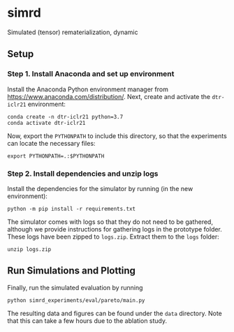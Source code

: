 # simrd
Simulated (tensor) rematerialization, dynamic


## Setup
### Step 1. Install Anaconda and set up environment
Install the Anaconda Python environment manager from
https://www.anaconda.com/distribution/.
Next, create and activate the `dtr-iclr21` environment:
```
conda create -n dtr-iclr21 python=3.7
conda activate dtr-iclr21
```

Now, export the `PYTHONPATH` to include this directory, so that the experiments
can locate the necessary files:
```
export PYTHONPATH=.:$PYTHONPATH
```

### Step 2. Install dependencies and unzip logs
Install the dependencies for the simulator by running (in the new environment):
```
python -m pip install -r requirements.txt
```

The simulator comes with logs so that they do not need to be gathered, although
we provide instructions for gathering logs in the prototype folder. These logs
have been zipped to `logs.zip`. Extract them to the `logs` folder:
```
unzip logs.zip
```


## Run Simulations and Plotting
Finally, run the simulated evaluation by running
```
python simrd_experiments/eval/pareto/main.py
```

The resulting data and figures can be found under the `data` directory.
Note that this can take a few hours due to the ablation study.

